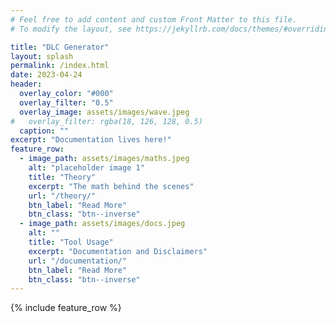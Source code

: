 ```yaml
---
# Feel free to add content and custom Front Matter to this file.
# To modify the layout, see https://jekyllrb.com/docs/themes/#overriding-theme-defaults

title: "DLC Generator"
layout: splash
permalink: /index.html
date: 2023-04-24
header:
  overlay_color: "#000"
  overlay_filter: "0.5"
  overlay_image: assets/images/wave.jpeg 
#   overlay_filter: rgba(18, 126, 128, 0.5)
  caption: ""
excerpt: "Documentation lives here!"
feature_row:
  - image_path: assets/images/maths.jpeg
    alt: "placeholder image 1"
    title: "Theory"
    excerpt: "The math behind the scenes"
    url: "/theory/"
    btn_label: "Read More"
    btn_class: "btn--inverse"
  - image_path: assets/images/docs.jpeg 
    alt: ""
    title: "Tool Usage"
    excerpt: "Documentation and Disclaimers"
    url: "/documentation/"
    btn_label: "Read More"
    btn_class: "btn--inverse"
---
```


{% include feature_row %}
